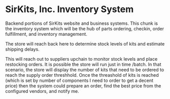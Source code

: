 # SirKits, Inc. Inventory System

Backend portions of SirKits website and business systems. This chunk is the inventory system which will be the hub of parts ordering, checkin, order fulfillment, and inventory management.

The store will reach back here to determine stock levels of kits and estimate shipping delays.

This will reach out to suppliers upchain to monitor stock levels and place restocking orders. It is possible the store will run just in time /batch. In that scenario, the store will display the number of kits that need to be ordered to reach the supply order threshhold. Once the threashold of kits is reached (which is set by number of components I need to order to get a decent price) then the system could prepare an order, find the best price from the configured vendors, and notify me.


